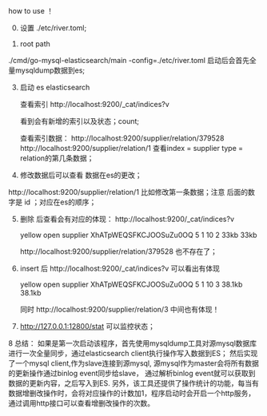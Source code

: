 
how to use ！


0. 设置 ./etc/river.toml;

1. root path

./cmd/go-mysql-elasticsearch/main -config=./etc/river.toml
启动后会首先全量mysqldump数据到es;

3. 启动 es
   elasticsearch

   查看索引
   http://localhost:9200/_cat/indices?v

   看到会有新增的索引以及状态；count;

   查看索引数据：
   http://localhost:9200/supplier/relation/379528
   http://localhost:9200/supplier/relation/1
   查看index = supplier type = relation的第几条数据；

4. 修改数据后可以查看 数据在es的更改；

http://localhost:9200/supplier/relation/1
比如修改第一条数据；注意 后面的数字是 id ；对应在es的顺序；

5. 删除 后查看会有对应的体现：
    http://localhost:9200/_cat/indices?v

   yellow open   supplier               XhATpWEQSFKCJOOSuZu0OQ   5   1         10            2       33kb           33kb

   http://localhost:9200/supplier/relation/379528 也不存在了；

6. insert 后  http://localhost:9200/_cat/indices?v 可以看出有体现

    yellow open   supplier               XhATpWEQSFKCJOOSuZu0OQ   5   1         10            3     38.1kb         38.1kb

    同时 http://localhost:9200/supplier/relation/3 中间也有体现！

7. http://127.0.0.1:12800/stat 可以监控状态；


8 总结：
  如果是第一次启动该程序，首先使用mysqldump工具对源mysql数据库进行一次全量同步，通过elasticsearch client执行操作写入数据到ES；
  然后实现了一个mysql client,作为slave连接到源mysql,
  源mysql作为master会将所有数据的更新操作通过binlog event同步给slave， 通过解析binlog event就可以获取到数据的更新内容，之后写入到ES.
  另外，该工具还提供了操作统计的功能，每当有数据增删改操作时，会将对应操作的计数加1，程序启动时会开启一个http服务，通过调用http接口可以查看增删改操作的次数。




